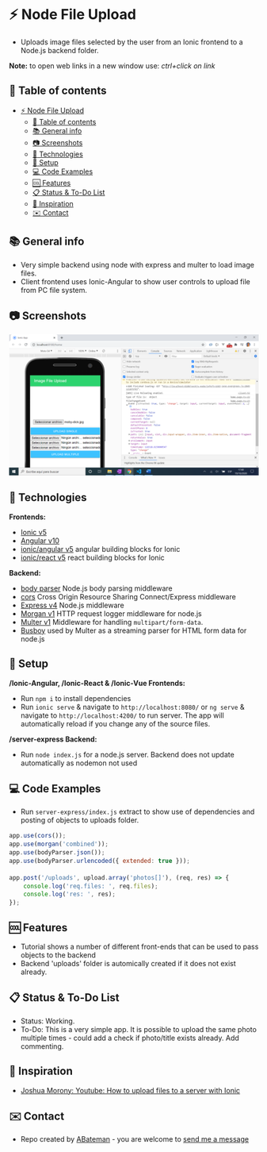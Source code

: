 # :zap: Node File Upload

* Uploads image files selected by the user from an Ionic frontend to a Node.js backend folder.

**Note:** to open web links in a new window use: _ctrl+click on link_

## :page_facing_up: Table of contents

* [:zap: Node File Upload](#zap-node-file-upload)
	* [:page_facing_up: Table of contents](#page_facing_up-table-of-contents)
	* [:books: General info](#books-general-info)
	* [:camera: Screenshots](#camera-screenshots)
	* [:signal_strength: Technologies](#signal_strength-technologies)
	* [:floppy_disk: Setup](#floppy_disk-setup)
	* [:computer: Code Examples](#computer-code-examples)
	* [:cool: Features](#cool-features)
	* [:clipboard: Status & To-Do List](#clipboard-status--to-do-list)
	* [:clap: Inspiration](#clap-inspiration)
	* [:envelope: Contact](#envelope-contact)

## :books: General info

* Very simple backend using node with express and multer to load image files.
* Client frontend uses Ionic-Angular to show user controls to upload file from PC file system.

## :camera: Screenshots

![Example screenshot](./img/frontend.png)

## :signal_strength: Technologies

**Frontends:**

* [Ionic v5](https://ionicframework.com/)
* [Angular v10](https://angular.io/)
* [ionic/angular v5](https://www.npmjs.com/package/@ionic/angular) angular building blocks for Ionic
* [ionic/react v5](https://www.npmjs.com/package/@ionic/react) react building blocks for Ionic

**Backend:**

* [body parser](https://www.npmjs.com/package/body-parser) Node.js body parsing middleware
* [cors](https://www.npmjs.com/package/cors) Cross Origin Resource Sharing Connect/Express middleware
* [Express v4](https://expressjs.com/) Node.js middleware
* [Morgan v1](https://www.npmjs.com/package/morgan) HTTP request logger middleware for node.js
* [Multer v1](https://www.npmjs.com/package/multer) Middleware for handling `multipart/form-data`.
* [Busboy](https://github.com/mscdex/busboy) used by Multer as a streaming parser for HTML form data for node.js

## :floppy_disk: Setup

**/Ionic-Angular, /Ionic-React & /Ionic-Vue Frontends:**

* Run `npm i` to install dependencies
* Run `ionic serve` & navigate to `http://localhost:8080/` or `ng serve` & navigate to `http://localhost:4200/` to run server. The app will automatically reload if you change any of the source files.

**/server-express Backend:**

* Run `node index.js` for a node.js server. Backend does not update automatically as nodemon not used

## :computer: Code Examples

* Run `server-express/index.js` extract to show use of dependencies and posting of objects to uploads folder.

```javascript
app.use(cors());
app.use(morgan('combined'));
app.use(bodyParser.json());
app.use(bodyParser.urlencoded({ extended: true }));

app.post('/uploads', upload.array('photos[]'), (req, res) => {
	console.log('req.files: ', req.files);
	console.log('res: ', res);
});
```

## :cool: Features

* Tutorial shows a number of different front-ends that can be used to pass objects to the backend
* Backend 'uploads' folder is automically created if it does not exist already.

## :clipboard: Status & To-Do List

* Status: Working.
* To-Do: This is a very simple app. It is possible to upload the same photo multiple times - could add a check if photo/title exists already. Add commenting.

## :clap: Inspiration

* [Joshua Morony: Youtube: How to upload files to a server with Ionic](https://www.youtube.com/watch?v=tcWTl7tBT5E&ck_subscriber_id=433042050)

## :envelope: Contact

* Repo created by [ABateman](https://www.andrewbateman.org) - you are welcome to [send me a message](https://andrewbateman.org/contact)
